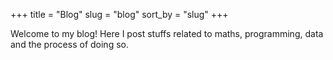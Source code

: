 +++
title = "Blog"
slug = "blog"
sort_by = "slug"
+++

Welcome to my blog! Here I post stuffs related to maths, programming, data and the process of doing so.
